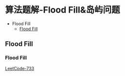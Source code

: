 # 算法题解-Flood Fill&岛屿问题
- Flood Fill
  - [Flood Fill](#LeetCode-733)

## Flood Fill

### Flood Fill <a name ="LeetCode-733">

[LeetCode-733](https://leetcode.com/problems/flood-fill/)


